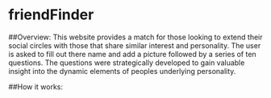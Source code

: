 # friendFinder
##Overview:
This website provides a match for those looking to extend their social circles with those that share similar interest and personality. The user is asked to fill out there name and add a picture followed by a series of ten questions. The questions were strategically developed to gain valuable insight into the dynamic elements of peoples underlying personality.

##How it works:

